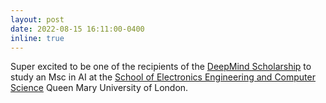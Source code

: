 ```yaml
---
layout: post 
date: 2022-08-15 16:11:00-0400
inline: true
---
```


Super excited to be one of the recipients of the [DeepMind Scholarship](https://www.deepmind.com/scholarships) to study an Msc in AI at the [School of Electronics Engineering and Computer Science](http://www.eecs.qmul.ac.uk/) Queen Mary University of London.